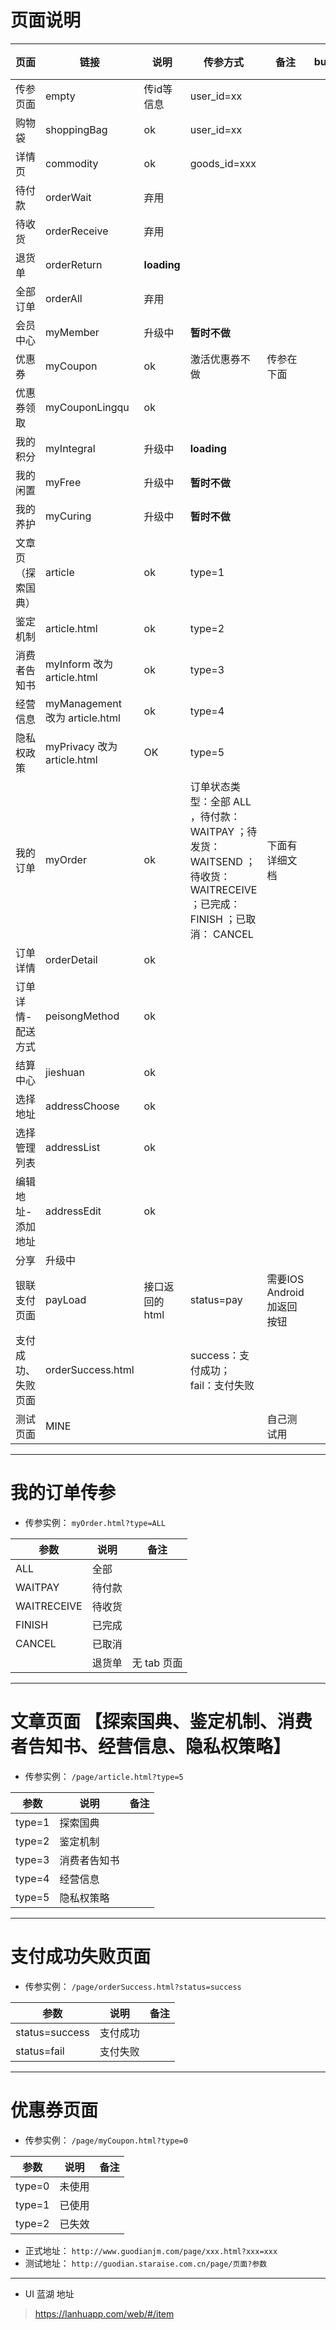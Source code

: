 # 页面说明

|页面|链接|说明|传参方式|备注|bug|其他|
|---|---|----|---|---|---|---|
|传参页面|empty|传id等信息|user_id=xx|
|购物袋|shoppingBag|ok|user_id=xx|
|详情页|commodity|ok|goods_id=xxx|
|待付款|orderWait |弃用||
|待收货|orderReceive |弃用||
|退货单|orderReturn |**loading**||
|全部订单|orderAll |弃用||
|会员中心|myMember|升级中|**暂时不做**
|优惠券|myCoupon|ok|激活优惠券不做|传参在下面|
|优惠券领取|myCouponLingqu|ok||
|我的积分|myIntegral|升级中|**loading**
|我的闲置|myFree|升级中|**暂时不做**
|我的养护|myCuring|升级中|**暂时不做**
|文章页（探索国典）|article|ok|type=1|
|鉴定机制|article.html|ok|type=2
|消费者告知书|myInform  改为 article.html|ok|type=3
|经营信息|myManagement 改为 article.html|ok|type=4|
|隐私权政策|myPrivacy 改为 article.html |OK|type=5
|我的订单|myOrder|ok|订单状态类型：全部 ALL ，待付款： WAITPAY ；待发货： WAITSEND ； 待收货： WAITRECEIVE ；已完成： FINISH ；已取消： CANCEL|下面有详细文档
|订单详情|orderDetail|ok|
|订单详情-配送方式|peisongMethod|ok|
|结算中心|jieshuan|ok|
|选择地址|addressChoose|ok|
|选择管理列表|addressList|ok|
|编辑地址-添加地址|addressEdit|ok|
|分享|升级中
|银联支付页面|payLoad|接口返回的html|status=pay|需要IOS Android 加返回按钮
|支付成功、失败页面|orderSuccess.html||success：支付成功； fail：支付失败
|测试页面|MINE|||自己测试用

***

# 我的订单传参
- 传参实例： `myOrder.html?type=ALL`

|参数|说明|备注|
|---|---|---|
|ALL|全部||
|WAITPAY|待付款|
|WAITRECEIVE|待收货|
|FINISH|已完成|
|CANCEL|已取消|
||退货单|无 tab 页面|



***

# 文章页面 【探索国典、鉴定机制、消费者告知书、经营信息、隐私权策略】
- 传参实例： `/page/article.html?type=5`

|参数|说明|备注|
|---|---|---|
|type=1|探索国典||
|type=2|鉴定机制|
|type=3|消费者告知书|
|type=4|经营信息|
|type=5|隐私权策略|


***

# 支付成功失败页面
- 传参实例： `/page/orderSuccess.html?status=success`

|参数|说明|备注|
|---|---|---|
|status=success|支付成功||
|status=fail|支付失败||



***

# 优惠券页面
- 传参实例： `/page/myCoupon.html?type=0`

|参数|说明|备注|
|---|---|---|
|type=0|未使用||
|type=1|已使用||
|type=2|已失效||

























- 正式地址： `http://www.guodianjm.com/page/xxx.html?xxx=xxx`
- 测试地址： `http://guodian.staraise.com.cn/page/页面?参数`


***

- UI 蓝湖 地址

> https://lanhuapp.com/web/#/item


